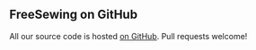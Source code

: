 
## FreeSewing on GitHub

All our source code is hosted [on GitHub](https://github.com/freesewing/). Pull requests welcome!

